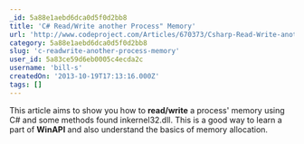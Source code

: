 ```yaml
---
_id: 5a88e1aebd6dca0d5f0d2bb8
title: 'C# Read/Write another Process" Memory'
url: 'http://www.codeproject.com/Articles/670373/Csharp-Read-Write-another-Process-Memory'
category: 5a88e1aebd6dca0d5f0d2bb8
slug: 'c-readwrite-another-process-memory'
user_id: 5a83ce59d6eb0005c4ecda2c
username: 'bill-s'
createdOn: '2013-10-19T17:13:16.000Z'
tags: []
---
```


This article aims to show you how to <strong>read/write</strong> a process' memory using C# and some methods found inkernel32.dll. This is a good way to learn a part of <strong>WinAPI</strong> and also understand the basics of memory allocation.
